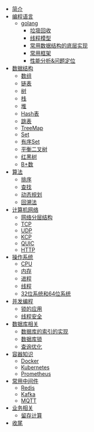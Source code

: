 - [简介](README.md)
- [编程语言]()
    - [golang]()
        - [垃圾回收](编程语言/golang垃圾回收.md)
        - [线程模型](编程语言/golang线程模型.md)
        - [常用数据结构的底层实现]()
        - [常用框架]()
        - [性能分析&问题定位]()
- [数据结构](数据结构.md)
    - [数组]()
    - [链表]()
    - [树]()
    - [栈]()
    - [堆]()
    - [Hash表]()
    - [跳表]()
    - [TreeMap]()
    - [Set]()
    - [有序Set]()
    - [平衡二叉树]()
    - [红黑树]()
    - [B+数]()
- [算法](数据结构.md)
    - [排序]()
    - [查找]()
    - [动态规划]()
    - [回溯法]()
- [计算机网络]()
    - [网络分层结构]()
    - [TCP](计算机网络/TCP.md)
    - [UDP](计算机网络/UDP.md)
    - [KCP]()
    - [QUIC]()
    - [HTTP](计算机网络/HTTP.md)
- [操作系统]()
    - [CPU]()
    - [内存](操作系统/内存.md)
    - [进程](操作系统/进程.md)
    - [线程](操作系统/线程.md)
    - [32位系统和64位系统]()
- [并发编程]()
    - [锁的应用]()
    - [线程安全]()
- [数据库相关]()
    - [数据库的索引的实现]()
    - [数据库锁]()
    - [查询优化]()
- [容器知识]()
    - [Docker]()
    - [Kubernetes]()
    - [Prometheus]()
- [常用中间件]()
    - [Redis](常用中间件/Redis.md)
    - [Kafka]()
    - [MQTT]()
- [业务相关]()
    - [留存计算](业务相关/留存计算.md)
- [收尾]()
